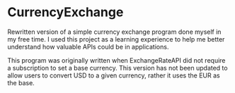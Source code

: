 # CurrencyExchange
Rewritten version of a simple currency exchange program done myself in my free time. I used this project as a learning experience to help me better understand how valuable APIs could be in applications. 


This program was originally written when ExchangeRateAPI did not require a subscription to set a base currency. This version has not been updated to allow users to convert USD to a given currency, rather it uses the EUR as the base.
